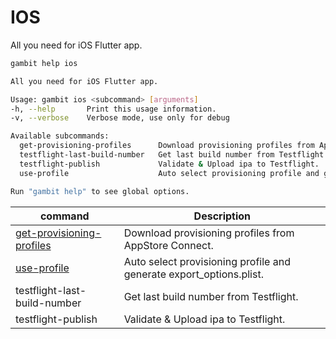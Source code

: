 # IOS

All you need for iOS Flutter app.

```bash
gambit help ios
```

```bash
All you need for iOS Flutter app.

Usage: gambit ios <subcommand> [arguments]
-h, --help       Print this usage information.
-v, --verbose    Verbose mode, use only for debug

Available subcommands:
  get-provisioning-profiles      Download provisioning profiles from AppStore Connect.
  testflight-last-build-number   Get last build number from Testflight.
  testflight-publish             Validate & Upload ipa to Testflight.
  use-profile                    Auto select provisioning profile and generate export_options.plist.

Run "gambit help" to see global options.
```

| command | Description |
|---|---|
| [get-provisioning-profiles](get-provisioning-profiles.md) | Download provisioning profiles from AppStore Connect.|
| [use-profile](use-profile.md)| Auto select provisioning profile and generate export_options.plist. |
| testflight-last-build-number | Get last build number from Testflight.|
| testflight-publish | Validate & Upload ipa to Testflight.|